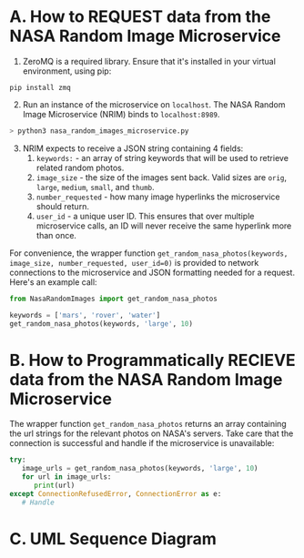 # A. How to REQUEST data from the NASA Random Image Microservice

1. ZeroMQ is a required library. Ensure that it's installed in your virtual environment, using pip:

`pip install zmq`

2. Run an instance of the microservice on `localhost`. The NASA Random Image Microservice (NRIM) binds to `localhost:8989`.
```python
> python3 nasa_random_images_microservice.py
```


3. NRIM expects to receive a JSON string containing 4 fields:
   1. `keywords:` - an array of string keywords that will be used to retrieve related random photos.
   2. `image_size` - the size of the images sent back. Valid sizes are `orig`, `large`, `medium`, `small`, and `thumb`.
   3. `number_requested` - how many image hyperlinks the microservice should return.
   4. `user_id` - a unique user ID. This ensures that over multiple microservice calls, an ID will never receive the same hyperlink more than once.

For convenience, the wrapper function `get_random_nasa_photos(keywords, image_size, number_requested, user_id=0)` is provided to network connections to the microservice and JSON formatting needed for a request. 
Here's an example call:

```python
from NasaRandomImages import get_random_nasa_photos

keywords = ['mars', 'rover', 'water']
get_random_nasa_photos(keywords, 'large', 10)
```

# B. How to Programmatically RECIEVE data from the NASA Random Image Microservice

The wrapper function `get_random_nasa_photos` returns an array containing the url strings for the relevant photos on NASA's servers. Take care that the connection
is successful and handle if the microservice is unavailable:
```python
try:
   image_urls = get_random_nasa_photos(keywords, 'large', 10)
   for url in image_urls:
      print(url)
except ConnectionRefusedError, ConnectionError as e:
   # Handle
```

# C. UML Sequence Diagram

